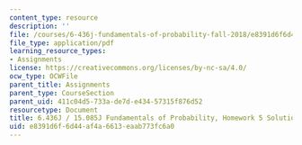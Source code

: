 ```yaml
---
content_type: resource
description: ''
file: /courses/6-436j-fundamentals-of-probability-fall-2018/e8391d6f6d44af4a6613eaab773fc6a0_MIT6_436JF18_hw5solutions.pdf
file_type: application/pdf
learning_resource_types:
- Assignments
license: https://creativecommons.org/licenses/by-nc-sa/4.0/
ocw_type: OCWFile
parent_title: Assignments
parent_type: CourseSection
parent_uid: 411c04d5-733a-de7d-e434-57315f876d52
resourcetype: Document
title: 6.436J / 15.085J Fundamentals of Probability, Homework 5 Solutions
uid: e8391d6f-6d44-af4a-6613-eaab773fc6a0
---
```

